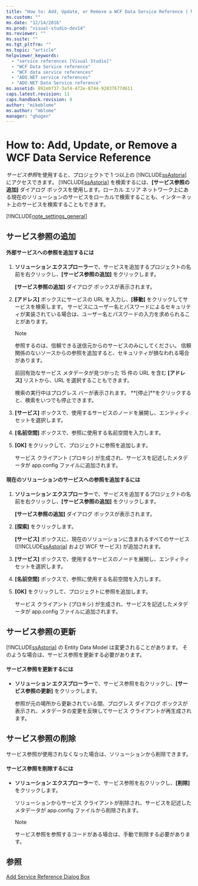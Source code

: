 ```yaml
---
title: "How to: Add, Update, or Remove a WCF Data Service Reference | Microsoft Docs"
ms.custom: ""
ms.date: "12/14/2016"
ms.prod: "visual-studio-dev14"
ms.reviewer: ""
ms.suite: ""
ms.tgt_pltfrm: ""
ms.topic: "article"
helpviewer_keywords: 
  - "service references [Visual Studio]"
  - "WCF Data Service reference"
  - "WCF data service references"
  - "ADO.NET service references"
  - "ADO.NET Data Service reference"
ms.assetid: 892ebf37-3af4-472e-8744-92837677d611
caps.latest.revision: 11
caps.handback.revision: 9
author: "mikeblome"
ms.author: "mblome"
manager: "ghogen"
---
```

# How to: Add, Update, or Remove a WCF Data Service Reference
*サービス参照*を使用すると、プロジェクトで 1 つ以上の [!INCLUDE[ssAstoria](../data-tools/includes/ssastoria_md.md)] にアクセスできます。  [!INCLUDE[ssAstoria](../data-tools/includes/ssastoria_md.md)] を検索するには、**\[サービス参照の追加\]** ダイアログ ボックスを使用します。ローカル エリア ネットワーク上にある現在のソリューションのサービスをローカルで検索することも、インターネット上のサービスを検索することもできます。  
  
 [!INCLUDE[note_settings_general](../data-tools/includes/note_settings_general_md.md)]  
  
## サービス参照の追加  
  
#### 外部サービスへの参照を追加するには  
  
1.  **ソリューション エクスプローラー**で、サービスを追加するプロジェクトの名前を右クリックし、**\[サービス参照の追加\]** をクリックします。  
  
     **\[サービス参照の追加\]** ダイアログ ボックスが表示されます。  
  
2.  **\[アドレス\]** ボックスにサービスの URL を入力し、**\[移動\]** をクリックしてサービスを検索します。  サービスにユーザー名とパスワードによるセキュリティが実装されている場合は、ユーザー名とパスワードの入力を求められることがあります。  
  
    > [!NOTE]
    >  参照するのは、信頼できる送信元からのサービスのみにしてください。  信頼関係のないソースからの参照を追加すると、セキュリティが損なわれる場合があります。  
  
     前回有効なサービス メタデータが見つかった 15 件の URL を含む **\[アドレス\]** リストから、URL を選択することもできます。  
  
     検索の実行中はプログレス バーが表示されます。  **\[停止\]**をクリックすると、検索をいつでも停止できます。  
  
3.  **\[サービス\]** ボックスで、使用するサービスのノードを展開し、エンティティ セットを選択します。  
  
4.  **\[名前空間\]** ボックスで、参照に使用する名前空間を入力します。  
  
5.  **\[OK\]** をクリックして、プロジェクトに参照を追加します。  
  
     サービス クライアント \(プロキシ\) が生成され、サービスを記述したメタデータが app.config ファイルに追加されます。  
  
#### 現在のソリューションのサービスへの参照を追加するには  
  
1.  **ソリューション エクスプローラー**で、サービスを追加するプロジェクトの名前を右クリックし、**\[サービス参照の追加\]** をクリックします。  
  
     **\[サービス参照の追加\]** ダイアログ ボックスが表示されます。  
  
2.  **\[探索\]** をクリックします。  
  
     **\[サービス\]** ボックスに、現在のソリューションに含まれるすべてのサービス \([!INCLUDE[ssAstoria](../data-tools/includes/ssastoria_md.md)] および WCF サービス\) が追加されます。  
  
3.  **\[サービス\]** ボックスで、使用するサービスのノードを展開し、エンティティ セットを選択します。  
  
4.  **\[名前空間\]** ボックスで、参照に使用する名前空間を入力します。  
  
5.  **\[OK\]** をクリックして、プロジェクトに参照を追加します。  
  
     サービス クライアント \(プロキシ\) が生成され、サービスを記述したメタデータが app.config ファイルに追加されます。  
  
## サービス参照の更新  
 [!INCLUDE[ssAstoria](../data-tools/includes/ssastoria_md.md)] の Entity Data Model は変更されることがあります。  そのような場合は、サービス参照を更新する必要があります。  
  
#### サービス参照を更新するには  
  
-   **ソリューション エクスプローラー**で、サービス参照を右クリックし、**\[サービス参照の更新\]** をクリックします。  
  
     参照が元の場所から更新されている間、プログレス ダイアログ ボックスが表示され、メタデータの変更を反映してサービス クライアントが再生成されます。  
  
## サービス参照の削除  
 サービス参照が使用されなくなった場合は、ソリューションから削除できます。  
  
#### サービス参照を削除するには  
  
-   **ソリューション エクスプローラー**で、サービス参照を右クリックし、**\[削除\]** をクリックします。  
  
     ソリューションからサービス クライアントが削除され、サービスを記述したメタデータが app.config ファイルから削除されます。  
  
    > [!NOTE]
    >  サービス参照を参照するコードがある場合は、手動で削除する必要があります。  
  
## 参照  
 [Add Service Reference Dialog Box](../Topic/Add%20Service%20Reference%20Dialog%20Box.md)